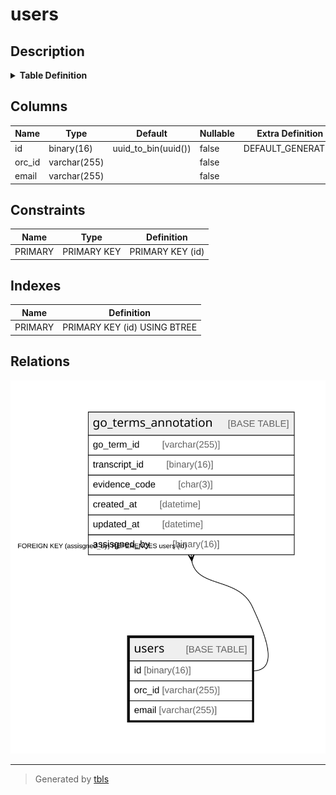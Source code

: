 # users

## Description

<details>
<summary><strong>Table Definition</strong></summary>

```sql
CREATE TABLE `users` (
  `id` binary(16) NOT NULL DEFAULT (uuid_to_bin(uuid())),
  `orc_id` varchar(255) NOT NULL,
  `email` varchar(255) NOT NULL,
  PRIMARY KEY (`id`)
) ENGINE=InnoDB DEFAULT CHARSET=utf8mb4 COLLATE=utf8mb4_0900_ai_ci
```

</details>

## Columns

| Name   | Type         | Default             | Nullable | Extra Definition  | Children                                      | Parents | Comment |
| ------ | ------------ | ------------------- | -------- | ----------------- | --------------------------------------------- | ------- | ------- |
| id     | binary(16)   | uuid_to_bin(uuid()) | false    | DEFAULT_GENERATED | [go_terms_annotation](go_terms_annotation.md) |         |         |
| orc_id | varchar(255) |                     | false    |                   |                                               |         |         |
| email  | varchar(255) |                     | false    |                   |                                               |         |         |

## Constraints

| Name    | Type        | Definition       |
| ------- | ----------- | ---------------- |
| PRIMARY | PRIMARY KEY | PRIMARY KEY (id) |

## Indexes

| Name    | Definition                   |
| ------- | ---------------------------- |
| PRIMARY | PRIMARY KEY (id) USING BTREE |

## Relations

![er](users.svg)

---

> Generated by [tbls](https://github.com/k1LoW/tbls)
